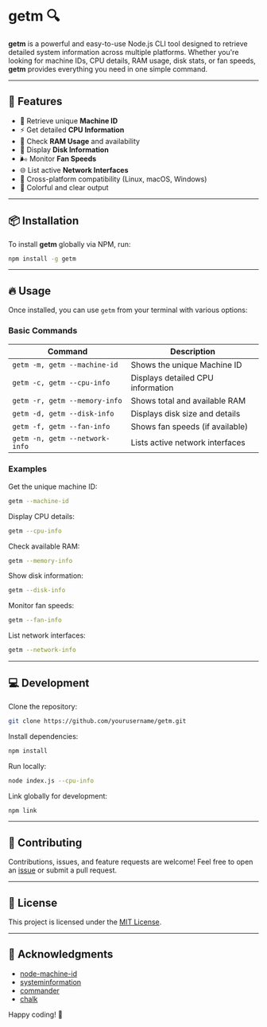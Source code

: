 
# getm 🔍

**getm** is a powerful and easy-to-use Node.js CLI tool designed to retrieve detailed system information across multiple platforms. Whether you're looking for machine IDs, CPU details, RAM usage, disk stats, or fan speeds, **getm** provides everything you need in one simple command.

---

## 🚀 Features

- 🔑 Retrieve unique **Machine ID**
- ⚡ Get detailed **CPU Information**
- 🧠 Check **RAM Usage** and availability
- 💾 Display **Disk Information**
- 🌬️ Monitor **Fan Speeds**
- 🌐 List active **Network Interfaces**
- 🎯 Cross-platform compatibility (Linux, macOS, Windows)
- 🎨 Colorful and clear output

---

## 📦 Installation

To install **getm** globally via NPM, run:

```bash
npm install -g getm
```

---

## 🔥 Usage

Once installed, you can use `getm` from your terminal with various options:

### Basic Commands

| Command                | Description                          |
|------------------------|--------------------------------------|
| `getm -m, getm --machine-id`    | Shows the unique Machine ID          |
| `getm -c, getm --cpu-info`      | Displays detailed CPU information    |
| `getm -r, getm --memory-info`   | Shows total and available RAM        |
| `getm -d, getm --disk-info`     | Displays disk size and details       |
| `getm -f, getm --fan-info`      | Shows fan speeds (if available)      |
| `getm -n, getm --network-info`  | Lists active network interfaces      |

### Examples

Get the unique machine ID:
```bash
getm --machine-id
```

Display CPU details:
```bash
getm --cpu-info
```

Check available RAM:
```bash
getm --memory-info
```

Show disk information:
```bash
getm --disk-info
```

Monitor fan speeds:
```bash
getm --fan-info
```

List network interfaces:
```bash
getm --network-info
```

---

## 💻 Development

Clone the repository:
```bash
git clone https://github.com/yourusername/getm.git
```

Install dependencies:
```bash
npm install
```

Run locally:
```bash
node index.js --cpu-info
```

Link globally for development:
```bash
npm link
```

---

## 🤝 Contributing

Contributions, issues, and feature requests are welcome! Feel free to open an [issue](https://github.com/yourusername/getm/issues) or submit a pull request.

---

## 📜 License

This project is licensed under the [MIT License](LICENSE).

---

## 🙌 Acknowledgments

- [node-machine-id](https://www.npmjs.com/package/node-machine-id)
- [systeminformation](https://www.npmjs.com/package/systeminformation)
- [commander](https://www.npmjs.com/package/commander)
- [chalk](https://www.npmjs.com/package/chalk)

Happy coding! 🚀


